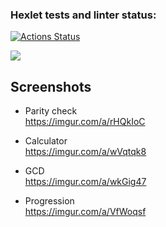 ### Hexlet tests and linter status:
[![Actions Status](https://github.com/ddm14159/java-project-61/actions/workflows/hexlet-check.yml/badge.svg)](https://github.com/ddm14159/java-project-61/actions)

<a href="https://codeclimate.com/github/ddm14159/java-project-61/maintainability"><img src="https://api.codeclimate.com/v1/badges/76ae94085c0e9a7c5def/maintainability" /></a>

## Screenshots
- Parity check<br />
  https://imgur.com/a/rHQkIoC
  <br />

- Calculator<br />
  https://imgur.com/a/wVqtqk8
  <br />

- GCD<br />
  https://imgur.com/a/wkGig47
  <br />

- Progression<br />
  https://imgur.com/a/VfWoqsf
  <br />
